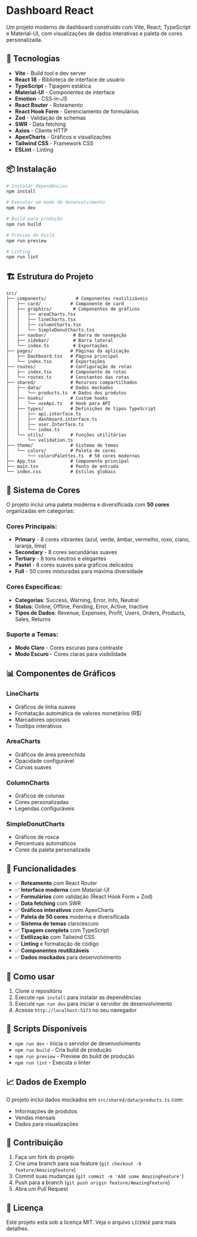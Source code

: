 # Dashboard React

Um projeto moderno de dashboard construído com Vite, React, TypeScript e Material-UI, com visualizações de dados interativas e paleta de cores personalizada.

## 🚀 Tecnologias

- **Vite** - Build tool e dev server
- **React 18** - Biblioteca de interface de usuário
- **TypeScript** - Tipagem estática
- **Material-UI** - Componentes de interface
- **Emotion** - CSS-in-JS
- **React Router** - Roteamento
- **React Hook Form** - Gerenciamento de formulários
- **Zod** - Validação de schemas
- **SWR** - Data fetching
- **Axios** - Cliente HTTP
- **ApexCharts** - Gráficos e visualizações
- **Tailwind CSS** - Framework CSS
- **ESLint** - Linting

## 📦 Instalação

```bash
# Instalar dependências
npm install

# Executar em modo de desenvolvimento
npm run dev

# Build para produção
npm run build

# Preview do build
npm run preview

# Linting
npm run lint
```

## 🏗️ Estrutura do Projeto

```
src/
├── components/           # Componentes reutilizáveis
│   ├── card/           # Componente de card
│   ├── graphics/        # Componentes de gráficos
│   │   ├── areaCharts.tsx
│   │   ├── lineCharts.tsx
│   │   ├── columnCharts.tsx
│   │   └── SimpleDonutCharts.tsx
│   ├── navbar/          # Barra de navegação
│   ├── sidebar/         # Barra lateral
│   └── index.ts         # Exportações
├── pages/              # Páginas da aplicação
│   ├── Dashboard.tsx   # Página principal
│   └── index.tsx       # Exportações
├── routes/             # Configuração de rotas
│   ├── index.tsx       # Componente de rotas
│   └── routes.ts       # Constantes das rotas
├── shared/             # Recursos compartilhados
│   ├── data/           # Dados mockados
│   │   └── products.ts  # Dados dos produtos
│   ├── hooks/          # Custom hooks
│   │   └── useApi.ts   # Hook para API
│   ├── types/          # Definições de tipos TypeScript
│   │   ├── api.interface.ts
│   │   ├── dashboard.interface.ts
│   │   ├── user.Interface.ts
│   │   └── index.ts
│   └── utils/          # Funções utilitárias
│       └── validation.ts
├── theme/              # Sistema de temas
│   └── colors/         # Paleta de cores
│       └── colorsPalettes.ts  # 50 cores modernas
├── App.tsx             # Componente principal
├── main.tsx            # Ponto de entrada
└── index.css           # Estilos globais
```

## 🎨 Sistema de Cores

O projeto inclui uma paleta moderna e diversificada com **50 cores** organizadas em categorias:

### **Cores Principais:**
- **Primary** - 8 cores vibrantes (azul, verde, âmbar, vermelho, roxo, ciano, laranja, lima)
- **Secondary** - 8 cores secundárias suaves
- **Tertiary** - 8 tons neutros e elegantes
- **Pastel** - 8 cores suaves para gráficos delicados
- **Full** - 50 cores misturadas para máxima diversidade

### **Cores Específicas:**
- **Categorias**: Success, Warning, Error, Info, Neutral
- **Status**: Online, Offline, Pending, Error, Active, Inactive
- **Tipos de Dados**: Revenue, Expenses, Profit, Users, Orders, Products, Sales, Returns

### **Suporte a Temas:**
- **Modo Claro** - Cores escuras para contraste
- **Modo Escuro** - Cores claras para visibilidade

## 📊 Componentes de Gráficos

### **LineCharts**
- Gráficos de linha suaves
- Formatação automática de valores monetários (R$)
- Marcadores opcionais
- Tooltips interativos

### **AreaCharts**
- Gráficos de área preenchida
- Opacidade configurável
- Curvas suaves

### **ColumnCharts**
- Gráficos de colunas
- Cores personalizadas
- Legendas configuráveis

### **SimpleDonutCharts**
- Gráficos de rosca
- Percentuais automáticos
- Cores da paleta personalizada

## 🎯 Funcionalidades

- ✅ **Roteamento** com React Router
- ✅ **Interface moderna** com Material-UI
- ✅ **Formulários** com validação (React Hook Form + Zod)
- ✅ **Data fetching** com SWR
- ✅ **Gráficos interativos** com ApexCharts
- ✅ **Paleta de 50 cores** moderna e diversificada
- ✅ **Sistema de temas** claro/escuro
- ✅ **Tipagem completa** com TypeScript
- ✅ **Estilização** com Tailwind CSS
- ✅ **Linting** e formatação de código
- ✅ **Componentes reutilizáveis**
- ✅ **Dados mockados** para desenvolvimento

## 🚀 Como usar

1. Clone o repositório
2. Execute `npm install` para instalar as dependências
3. Execute `npm run dev` para iniciar o servidor de desenvolvimento
4. Acesse `http://localhost:5173` no seu navegador

## 📝 Scripts Disponíveis

- `npm run dev` - Inicia o servidor de desenvolvimento
- `npm run build` - Cria build de produção
- `npm run preview` - Preview do build de produção
- `npm run lint` - Executa o linter


## 📈 Dados de Exemplo

O projeto inclui dados mockados em `src/shared/data/products.ts` com:
- Informações de produtos
- Vendas mensais
- Dados para visualizações

## 🤝 Contribuição

1. Faça um fork do projeto
2. Crie uma branch para sua feature (`git checkout -b feature/AmazingFeature`)
3. Commit suas mudanças (`git commit -m 'Add some AmazingFeature'`)
4. Push para a branch (`git push origin feature/AmazingFeature`)
5. Abra um Pull Request

## 📄 Licença

Este projeto está sob a licença MIT. Veja o arquivo `LICENSE` para mais detalhes.